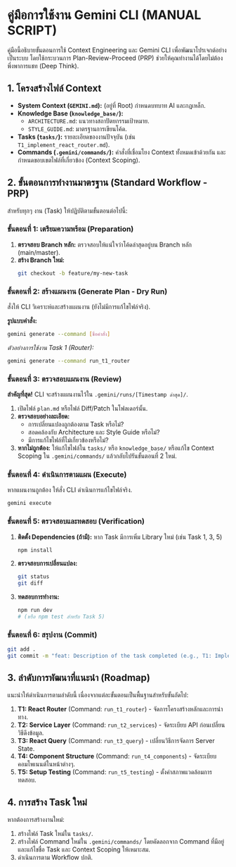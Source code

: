 
# คู่มือการใช้งาน Gemini CLI (MANUAL SCRIPT)

คู่มือนี้อธิบายขั้นตอนการใช้ Context Engineering และ Gemini CLI เพื่อพัฒนาโปรเจกต์อย่างเป็นระบบ โดยใช้กระบวนการ Plan-Review-Proceed (PRP) ช่วยให้คุณทำงานได้โดยไม่ต้องพึ่งพาการแชท (Deep Think).

## 1. โครงสร้างไฟล์ Context
*   **System Context (`GEMINI.md`):** (อยู่ที่ Root) กำหนดบทบาท AI และกฎเหล็ก.
*   **Knowledge Base (`knowledge_base/`):**
    *   `ARCHITECTURE.md`: แนวทางสถาปัตยกรรมเป้าหมาย.
    *   `STYLE_GUIDE.md`: มาตรฐานการเขียนโค้ด.
*   **Tasks (`tasks/`):** รายละเอียดของงานปัจจุบัน (เช่น `T1_implement_react_router.md`).
*   **Commands (`.gemini/commands/`):** คำสั่งที่เชื่อมโยง Context ทั้งหมดเข้าด้วยกัน และกำหนดขอบเขตไฟล์ที่เกี่ยวข้อง (Context Scoping).

## 2. ขั้นตอนการทำงานมาตรฐาน (Standard Workflow - PRP)

สำหรับทุกๆ งาน (Task) ให้ปฏิบัติตามขั้นตอนต่อไปนี้:

### ขั้นตอนที่ 1: เตรียมความพร้อม (Preparation)
1.  **ตรวจสอบ Branch หลัก:** ตรวจสอบให้แน่ใจว่าโค้ดล่าสุดอยู่บน Branch หลัก (main/master).
2.  **สร้าง Branch ใหม่:**
    ```bash
    git checkout -b feature/my-new-task
    ```

### ขั้นตอนที่ 2: สร้างแผนงาน (Generate Plan - Dry Run)
สั่งให้ CLI วิเคราะห์และสร้างแผนงาน (ยังไม่มีการแก้ไขไฟล์จริง).

**รูปแบบคำสั่ง:**
```bash
gemini generate --command [ชื่อคำสั่ง]
```

*ตัวอย่างการใช้งาน Task 1 (Router):*
```bash
gemini generate --command run_t1_router
```

### ขั้นตอนที่ 3: ตรวจสอบแผนงาน (Review)
**สำคัญที่สุด!** CLI จะสร้างแผนงานไว้ใน `.gemini/runs/[Timestamp ล่าสุด]/`.
1.  เปิดไฟล์ `plan.md` หรือไฟล์ Diff/Patch ในโฟลเดอร์นั้น.
2.  **ตรวจสอบอย่างละเอียด:**
    *   การเปลี่ยนแปลงถูกต้องตาม Task หรือไม่?
    *   สอดคล้องกับ Architecture และ Style Guide หรือไม่?
    *   มีการแก้ไขไฟล์ที่ไม่เกี่ยวข้องหรือไม่?
3.  **หากไม่ถูกต้อง:** ให้แก้ไขไฟล์ใน `tasks/` หรือ `knowledge_base/` หรือแก้ไข Context Scoping ใน `.gemini/commands/` แล้วกลับไปรันขั้นตอนที่ 2 ใหม่.

### ขั้นตอนที่ 4: ดำเนินการตามแผน (Execute)
หากแผนงานถูกต้อง ให้สั่ง CLI ดำเนินการแก้ไขไฟล์จริง.

```bash
gemini execute
```

### ขั้นตอนที่ 5: ตรวจสอบและทดสอบ (Verification)
1.  **ติดตั้ง Dependencies (ถ้ามี):** หาก Task มีการเพิ่ม Library ใหม่ (เช่น Task 1, 3, 5)
    ```bash
    npm install
    ```
2.  **ตรวจสอบการเปลี่ยนแปลง:**
    ```bash
    git status
    git diff
    ```
3.  **ทดสอบการทำงาน:**
    ```bash
    npm run dev
    # (หรือ npm test สำหรับ Task 5)
    ```

### ขั้นตอนที่ 6: สรุปงาน (Commit)
```bash
git add .
git commit -m "feat: Description of the task completed (e.g., T1: Implement Router)"
```

## 3. ลำดับการพัฒนาที่แนะนำ (Roadmap)

แนะนำให้ดำเนินการตามลำดับนี้ เนื่องจากแต่ละขั้นตอนเป็นพื้นฐานสำหรับขั้นถัดไป:

1.  **T1: React Router** (Command: `run_t1_router`) - จัดการโครงสร้างหลักและการนำทาง.
2.  **T2: Service Layer** (Command: `run_t2_services`) - จัดระเบียบ API ก่อนเปลี่ยนวิธีดึงข้อมูล.
3.  **T3: React Query** (Command: `run_t3_query`) - เปลี่ยนวิธีการจัดการ Server State.
4.  **T4: Component Structure** (Command: `run_t4_components`) - จัดระเบียบคอมโพเนนต์ในหน้าต่างๆ.
5.  **T5: Setup Testing** (Command: `run_t5_testing`) - ตั้งค่าสภาพแวดล้อมการทดสอบ.

## 4. การสร้าง Task ใหม่
หากต้องการสร้างงานใหม่:
1. สร้างไฟล์ Task ใหม่ใน `tasks/`.
2. สร้างไฟล์ Command ใหม่ใน `.gemini/commands/` โดยคัดลอกจาก Command ที่มีอยู่ และแก้ไขชื่อ Task และ Context Scoping ให้เหมาะสม.
3. ดำเนินการตาม Workflow ปกติ.
